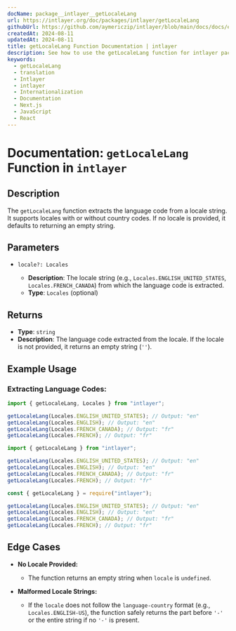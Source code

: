 ```yaml
---
docName: package__intlayer__getLocaleLang
url: https://intlayer.org/doc/packages/intlayer/getLocaleLang
githubUrl: https://github.com/aymericzip/intlayer/blob/main/docs/docs/en/packages/intlayer/getLocaleLang.md
createdAt: 2024-08-11
updatedAt: 2024-08-11
title: getLocaleLang Function Documentation | intlayer
description: See how to use the getLocaleLang function for intlayer package
keywords:
  - getLocaleLang
  - translation
  - Intlayer
  - intlayer
  - Internationalization
  - Documentation
  - Next.js
  - JavaScript
  - React
---
```


# Documentation: `getLocaleLang` Function in `intlayer`

## Description

The `getLocaleLang` function extracts the language code from a locale string. It supports locales with or without country codes. If no locale is provided, it defaults to returning an empty string.

## Parameters

- `locale?: Locales`

  - **Description**: The locale string (e.g., `Locales.ENGLISH_UNITED_STATES`, `Locales.FRENCH_CANADA`) from which the language code is extracted.
  - **Type**: `Locales` (optional)

## Returns

- **Type**: `string`
- **Description**: The language code extracted from the locale. If the locale is not provided, it returns an empty string (`''`).

## Example Usage

### Extracting Language Codes:

```typescript codeFormat="typescript"
import { getLocaleLang, Locales } from "intlayer";

getLocaleLang(Locales.ENGLISH_UNITED_STATES); // Output: "en"
getLocaleLang(Locales.ENGLISH); // Output: "en"
getLocaleLang(Locales.FRENCH_CANADA); // Output: "fr"
getLocaleLang(Locales.FRENCH); // Output: "fr"
```

```javascript codeFormat="esm"
import { getLocaleLang } from "intlayer";

getLocaleLang(Locales.ENGLISH_UNITED_STATES); // Output: "en"
getLocaleLang(Locales.ENGLISH); // Output: "en"
getLocaleLang(Locales.FRENCH_CANADA); // Output: "fr"
getLocaleLang(Locales.FRENCH); // Output: "fr"
```

```javascript codeFormat="commonjs"
const { getLocaleLang } = require("intlayer");

getLocaleLang(Locales.ENGLISH_UNITED_STATES); // Output: "en"
getLocaleLang(Locales.ENGLISH); // Output: "en"
getLocaleLang(Locales.FRENCH_CANADA); // Output: "fr"
getLocaleLang(Locales.FRENCH); // Output: "fr"
```

## Edge Cases

- **No Locale Provided:**

  - The function returns an empty string when `locale` is `undefined`.

- **Malformed Locale Strings:**
  - If the `locale` does not follow the `language-country` format (e.g., `Locales.ENGLISH-US`), the function safely returns the part before `'-'` or the entire string if no `'-'` is present.
